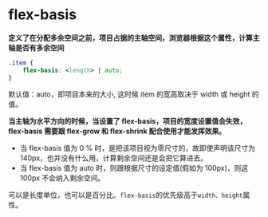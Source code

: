 #  flex-basis

**定义了在分配多余空间之前，项目占据的主轴空间，浏览器根据这个属性，计算主轴是否有多余空间**

```css
.item {
    flex-basis: <length> | auto;
}
```

默认值：auto，即项目本来的大小, 这时候 item 的宽高取决于 width 或 height 的值。

**当主轴为水平方向的时候，当设置了 flex-basis，项目的宽度设置值会失效，flex-basis 需要跟 flex-grow 和 flex-shrink 配合使用才能发挥效果。**

- 当 flex-basis 值为 0 % 时，是把该项目视为零尺寸的，故即使声明该尺寸为 140px，也并没有什么用，计算剩余空间还是会把它算进去。
- 当 flex-basis 值为 auto 时，则跟根据尺寸的设定值(假如为 100px)，则这 100px 不会纳入剩余空间。

可以是长度单位，也可以是百分比。`flex-basis`的优先级高于`width、height`属性。

